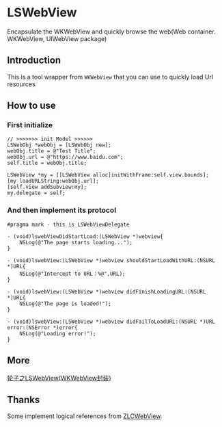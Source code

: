 # LSWebView
Encapsulate the WKWebView and quickly browse the web(Web container. WKWebView, UIWebView package)

## Introduction
This is a tool wrapper from `WKWebView` that you can use to quickly load Url resources

## How to use
### First initialize
```objc
// >>>>>>> init Model >>>>>>
LSWebObj *webObj = [LSWebObj new];
webObj.title = @"Test Title";
webObj.url = @"https://www.baidu.com";
self.title = webObj.title;

LSWebView *my = [[LSWebView alloc]initWithFrame:self.view.bounds];
[my loadURLString:webObj.url];
[self.view addSubview:my];
my.delegate = self;
```

### And then implement its protocol
```objc
#pragma mark - this is LSWebViewDelegate

- (void)lswebViewDidStartLoad:(LSWebView *)webview{
    NSLog(@"The page starts loading...");
}

- (void)lswebView:(LSWebView *)webview shouldStartLoadWithURL:(NSURL *)URL{
    NSLog(@"Intercept to URL：%@",URL);
}

- (void)lswebView:(LSWebView *)webview didFinishLoadingURL:(NSURL *)URL{
    NSLog(@"The page is loaded!");
}

- (void)lswebView:(LSWebView *)webview didFailToLoadURL:(NSURL *)URL error:(NSError *)error{
    NSLog(@"Loading error!");
}
```

## More
[轮子之LSWebView(WKWebView封装)](https://www.lsrain.com/2017/07/20/iOS/轮子之%60LSWebView%60(WKWebView封装)/)

## Thanks
Some implement logical references from [ZLCWebView](https://github.com/lczhai/ZLCWebView).

